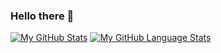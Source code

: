 ### Hello there 👋
[![My GitHub Stats](https://github-readme-stats.vercel.app/api/?username=Parz1val02&theme=tokyonight&showicons=true&count_private=true)]()
[![My GitHub Language Stats](https://github-readme-stats.vercel.app/api/top-langs/?username=Parz1val02&layout=compact&theme=tokyonight&langs_count=8)]()
<!--
**Parz1val02/Parz1val02** is a ✨ _special_ ✨ repository because its `README.md` (this file) appears on your GitHub profile.

Here are some ideas to get you started:

- 🔭 I’m currently working on ...
- 🌱 I’m currently learning ...
- 👯 I’m looking to collaborate on ...
- 🤔 I’m looking for help with ...
- 💬 Ask me about ...
- 📫 How to reach me: ...
- 😄 Pronouns: ...
- ⚡ Fun fact: ...
-->
